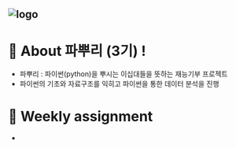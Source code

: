 ![logo](https://user-images.githubusercontent.com/81091074/132011830-92081964-5cf5-4de2-a3f1-021701a2e7cb.jpg)
-
# :seedling: About 파뿌리 (3기) !
- 파뿌리 : 파이썬(python)을 뿌시는 이십대들을 뜻하는 재능기부 프로젝트 
- 파이썬의 기초와 자료구조를 익히고 파이썬을 통한 데이터 분석을 진행

# :file_folder: Weekly assignment
- 
